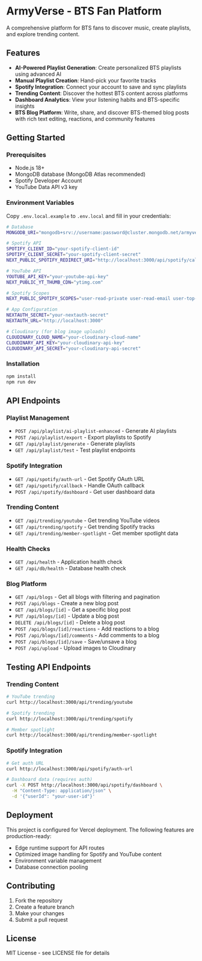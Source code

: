 # ArmyVerse - BTS Fan Platform

A comprehensive platform for BTS fans to discover music, create playlists, and explore trending content.

## Features

- **AI-Powered Playlist Generation**: Create personalized BTS playlists using advanced AI
- **Manual Playlist Creation**: Hand-pick your favorite tracks
- **Spotify Integration**: Connect your account to save and sync playlists
- **Trending Content**: Discover the hottest BTS content across platforms
- **Dashboard Analytics**: View your listening habits and BTS-specific insights
- **BTS Blog Platform**: Write, share, and discover BTS-themed blog posts with rich text editing, reactions, and community features

## Getting Started

### Prerequisites

- Node.js 18+ 
- MongoDB database (MongoDB Atlas recommended)
- Spotify Developer Account
- YouTube Data API v3 key

### Environment Variables

Copy `.env.local.example` to `.env.local` and fill in your credentials:

```bash
# Database
MONGODB_URI="mongodb+srv://username:password@cluster.mongodb.net/armyverse?retryWrites=true&w=majority"

# Spotify API
SPOTIFY_CLIENT_ID="your-spotify-client-id"
SPOTIFY_CLIENT_SECRET="your-spotify-client-secret"
NEXT_PUBLIC_SPOTIFY_REDIRECT_URI="http://localhost:3000/api/spotify/callback"

# YouTube API
YOUTUBE_API_KEY="your-youtube-api-key"
NEXT_PUBLIC_YT_THUMB_CDN="ytimg.com"

# Spotify Scopes
NEXT_PUBLIC_SPOTIFY_SCOPES="user-read-private user-read-email user-top-read user-read-recently-played playlist-read-private playlist-modify-public playlist-modify-private"

# App Configuration
NEXTAUTH_SECRET="your-nextauth-secret"
NEXTAUTH_URL="http://localhost:3000"

# Cloudinary (for blog image uploads)
CLOUDINARY_CLOUD_NAME="your-cloudinary-cloud-name"
CLOUDINARY_API_KEY="your-cloudinary-api-key"
CLOUDINARY_API_SECRET="your-cloudinary-api-secret"
```

### Installation

```bash
npm install
npm run dev
```

## API Endpoints

### Playlist Management
- `POST /api/playlist/ai-playlist-enhanced` - Generate AI playlists
- `POST /api/playlist/export` - Export playlists to Spotify
- `GET /api/playlist/generate` - Generate playlists
- `GET /api/playlist/test` - Test playlist endpoints

### Spotify Integration
- `GET /api/spotify/auth-url` - Get Spotify OAuth URL
- `GET /api/spotify/callback` - Handle OAuth callback
- `POST /api/spotify/dashboard` - Get user dashboard data

### Trending Content
- `GET /api/trending/youtube` - Get trending YouTube videos
- `GET /api/trending/spotify` - Get trending Spotify tracks
- `GET /api/trending/member-spotlight` - Get member spotlight data

### Health Checks
- `GET /api/health` - Application health check
- `GET /api/db/health` - Database health check

### Blog Platform
- `GET /api/blogs` - Get all blogs with filtering and pagination
- `POST /api/blogs` - Create a new blog post
- `GET /api/blogs/[id]` - Get a specific blog post
- `PUT /api/blogs/[id]` - Update a blog post
- `DELETE /api/blogs/[id]` - Delete a blog post
- `POST /api/blogs/[id]/reactions` - Add reactions to a blog
- `POST /api/blogs/[id]/comments` - Add comments to a blog
- `POST /api/blogs/[id]/save` - Save/unsave a blog
- `POST /api/upload` - Upload images to Cloudinary

## Testing API Endpoints

### Trending Content
```bash
# YouTube trending
curl http://localhost:3000/api/trending/youtube

# Spotify trending
curl http://localhost:3000/api/trending/spotify

# Member spotlight
curl http://localhost:3000/api/trending/member-spotlight
```

### Spotify Integration
```bash
# Get auth URL
curl http://localhost:3000/api/spotify/auth-url

# Dashboard data (requires auth)
curl -X POST http://localhost:3000/api/spotify/dashboard \
  -H "Content-Type: application/json" \
  -d '{"userId": "your-user-id"}'
```

## Deployment

This project is configured for Vercel deployment. The following features are production-ready:

- Edge runtime support for API routes
- Optimized image handling for Spotify and YouTube content
- Environment variable management
- Database connection pooling

## Contributing

1. Fork the repository
2. Create a feature branch
3. Make your changes
4. Submit a pull request

## License

MIT License - see LICENSE file for details